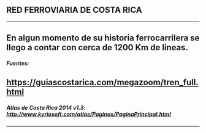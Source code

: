 ## RED FERROVIARIA DE COSTA RICA
---
En algun momento de su historia ferrocarrilera se llego a contar con cerca de 1200 Km de lineas.
---

##### Fuentes:
https://guiascostarica.com/megazoom/tren_full.html
---
##### Atlas de Costa Rica 2014 v1.3: http://www.kyriosoft.com/atlas/Paginas/PaginaPrincipal.html
---


